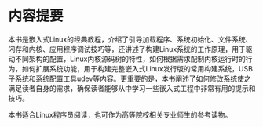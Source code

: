 # 内容提要

本书是嵌入式Linux的经典教程，介绍了引导加载程序、系统初始化、文件系统、闪存和内核、应用程序调试技巧等，还讲述了构建Linux系统的工作原理，用于驱动不同架构的配置，Linux内核源码树的特性，如何根据需求配制内核运行时的行为，如何扩展系统功能，用于构建完整嵌入式Linux发行版的常用构建系统，USB子系统和系统配置工具udev等内容。更重要的是，本书阐述了如何修改系统使之满足读者自身的需求，确保读者能够从中学习一些嵌入式工程中非常有用的提示和技巧。

本书适合Linux程序员阅读，也可作为高等院校相关专业师生的参考读物。



